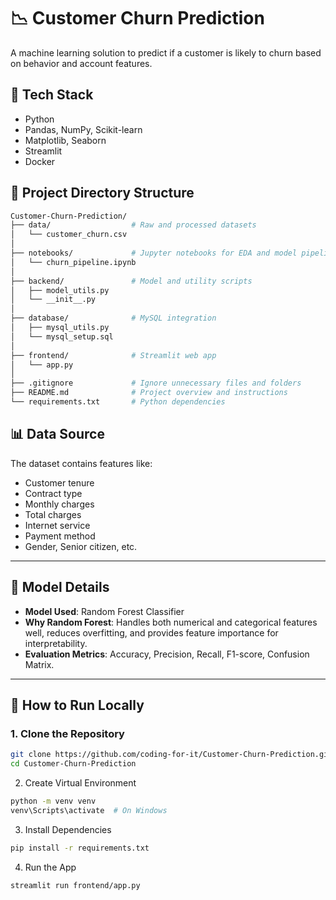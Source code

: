 # 📉 Customer Churn Prediction

A machine learning solution to predict if a customer is likely to churn based on behavior and account features.

## 🚀 Tech Stack
- Python
- Pandas, NumPy, Scikit-learn
- Matplotlib, Seaborn
- Streamlit
- Docker
  
## 📁 Project Directory Structure
```bash
Customer-Churn-Prediction/
├── data/                  # Raw and processed datasets
│   └── customer_churn.csv
│
├── notebooks/             # Jupyter notebooks for EDA and model pipeline
│   └── churn_pipeline.ipynb
│
├── backend/               # Model and utility scripts
│   ├── model_utils.py
│   └── __init__.py
│
├── database/              # MySQL integration
│   ├── mysql_utils.py
│   └── mysql_setup.sql
│
├── frontend/              # Streamlit web app
│   └── app.py
│
├── .gitignore             # Ignore unnecessary files and folders
├── README.md              # Project overview and instructions
└── requirements.txt       # Python dependencies
```

## 📊 Data Source

The dataset contains features like:

- Customer tenure
- Contract type
- Monthly charges
- Total charges
- Internet service
- Payment method
- Gender, Senior citizen, etc.

---

## 🧠 Model Details

- **Model Used**: Random Forest Classifier
- **Why Random Forest**: Handles both numerical and categorical features well, reduces overfitting, and provides feature importance for interpretability.
- **Evaluation Metrics**: Accuracy, Precision, Recall, F1-score, Confusion Matrix.

---

## 🧪 How to Run Locally

### 1. Clone the Repository
```bash
git clone https://github.com/coding-for-it/Customer-Churn-Prediction.git
cd Customer-Churn-Prediction
```
2. Create Virtual Environment
```bash
python -m venv venv
venv\Scripts\activate  # On Windows
```
3. Install Dependencies
```bash
pip install -r requirements.txt
```
4. Run the App
```bash
streamlit run frontend/app.py
```
